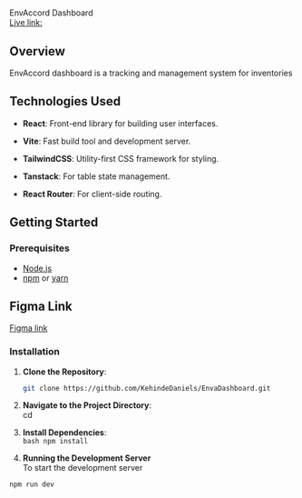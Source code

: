 #                    
                      
   EnvAccord Dashboard                                        
  [Live link:](https://inventory-alpha-dusky.vercel.app/inventory)
  
## Overview
EnvAccord dashboard is a tracking and management system for inventories                    
  

## Technologies Used
- **React**: Front-end library for building user interfaces.
- **Vite**: Fast build tool and development server.
- **TailwindCSS**: Utility-first CSS framework for styling.
- **Tanstack**: For table state management.                    
  
- **React Router**: For client-side routing.

## Getting Started

### Prerequisites                    
  
- [Node.js](https://nodejs.org/)                    
- [npm](https://www.npmjs.com/) or [yarn](https://yarnpkg.com/)

## Figma Link                    
  [Figma link](https://www.figma.com/design/MAWyTT72uIPiNuLMxDheav/Envaccord-Inventory?node-id=163-7183&t=zB7MF75mlIKtlAHX-1)

### Installation

1. **Clone the Repository**:
   ```bash                                                                                                                                                                                                           
   git clone https://github.com/KehindeDaniels/EnvaDashboard.git
   
2. **Navigate to the Project Directory**:                                                            
cd <project-directory>

3. **Install Dependencies**:                                                                                                                                             
 ``bash
  npm install
``
5. **Running the Development Server**                                                                                                                                            
  To start the development server                                                                              
  ```bash
npm run dev
